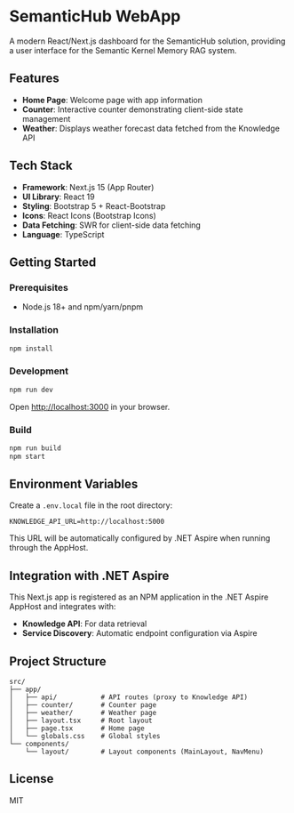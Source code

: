 # SemanticHub WebApp

A modern React/Next.js dashboard for the SemanticHub solution, providing a user interface for the Semantic Kernel Memory RAG system.

## Features

- **Home Page**: Welcome page with app information
- **Counter**: Interactive counter demonstrating client-side state management
- **Weather**: Displays weather forecast data fetched from the Knowledge API

## Tech Stack

- **Framework**: Next.js 15 (App Router)
- **UI Library**: React 19
- **Styling**: Bootstrap 5 + React-Bootstrap
- **Icons**: React Icons (Bootstrap Icons)
- **Data Fetching**: SWR for client-side data fetching
- **Language**: TypeScript

## Getting Started

### Prerequisites

- Node.js 18+ and npm/yarn/pnpm

### Installation

```bash
npm install
```

### Development

```bash
npm run dev
```

Open [http://localhost:3000](http://localhost:3000) in your browser.

### Build

```bash
npm run build
npm start
```

## Environment Variables

Create a `.env.local` file in the root directory:

```env
KNOWLEDGE_API_URL=http://localhost:5000
```

This URL will be automatically configured by .NET Aspire when running through the AppHost.

## Integration with .NET Aspire

This Next.js app is registered as an NPM application in the .NET Aspire AppHost and integrates with:

- **Knowledge API**: For data retrieval
- **Service Discovery**: Automatic endpoint configuration via Aspire

## Project Structure

```
src/
├── app/
│   ├── api/           # API routes (proxy to Knowledge API)
│   ├── counter/       # Counter page
│   ├── weather/       # Weather page
│   ├── layout.tsx     # Root layout
│   ├── page.tsx       # Home page
│   └── globals.css    # Global styles
└── components/
    └── layout/        # Layout components (MainLayout, NavMenu)
```

## License

MIT
